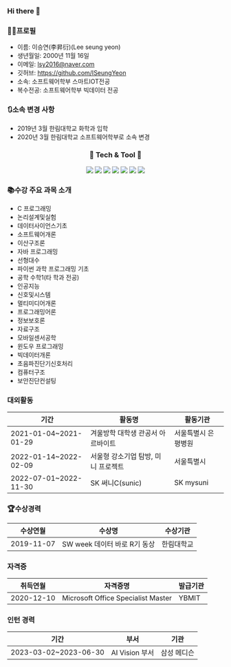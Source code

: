 ### Hi there 👋

### 👧🏻프로필

 * 이름: 이승연(李昇衍)(Lee seung yeon)
 * 생년월일: 2000년 11월 16일
 * 이메일: lsy2016@naver.com
 * 깃허브: https://github.com/ISeungYeon
 * 소속: 소프트웨어학부 스마트IOT전공
 * 복수전공: 소프트웨어학부 빅데이터 전공

### 🔃소속 변경 사항
* 2019년 3월 한림대학교 화학과 입학   
* 2020년 3월 한림대학교 소프트웨어학부로 소속 변경


<div align="center"><h3> 🔧 Tech & Tool 🔧</h3> </div>
<div align="center">
  <img src="https://img.shields.io/badge/java-3766AB?style=for-the-badge&logo=java&logoColor=white">
  <img src="https://img.shields.io/badge/python-3776AB?style=for-the-badge&logo=python&logoColor=white"> 
  <img src="https://img.shields.io/badge/tensorflow-FF6F00?style=for-the-badge&logo=tensorflow&logoColor=white">  
  <img src="https://img.shields.io/badge/C%23-512BD4?style=for-the-badge&logo=Csharp&logoColor=white">
  <img src="https://img.shields.io/badge/R-276DC3?style=for-the-badge&logo=R&logoColor=white">
  <img src="https://img.shields.io/badge/Fastapi-009688?style=for-the-badge&logo=Fastapi&logoColor=white">
  <img src="https://img.shields.io/badge/github-181717?style=for-the-badge&logo=github&logoColor=white">
  
</div>
 
### 📚수강 주요 과목 소개


* C 프로그래밍
* 논리설계및실험
* 데이터사이언스기초
* 소프트웨어개론
* 이산구조론
* 자바 프로그래밍
* 선형대수
* 파이썬 과학 프로그래밍 기초
* 공학 수학1(타 학과 전공)
* 인공지능
* 신호및시스템
* 멀티미디어개론
* 프로그래밍어론
* 정보보호론
* 자료구조
* 모바일센서공학
* 윈도우 프로그래밍
* 빅데이터개론
* 초음파진단기신호처리
* 컴퓨터구조
* 보안진단컨설팅

### 대외활동
|기간|활동명|활동기관|
|---|---|---|
|2021-01-04~2021-01-29|겨울방학 대학생 관공서 아르바이트|서울특별시 은평병원|
|2022-01-14~2022-02-09|서울형 강소기업 탐방, 미니 프로젝트|서울특별시|
|2022-07-01~2022-11-30|SK 써니C(sunic)|SK mysuni|

### 🏆수상경력
|수상연월|수상명|수상기관|
|---|---|---|
|2019-11-07|SW week 데이터 바로 R기 동상|한림대학교|

### 자격증
|취득연월|자격증명|발급기관|
|---|---|---|
|2020-12-10|Microsoft Office Specialist Master|YBMIT|

### 인턴 경력
|기간|부서|기관|
|---|---|---|
|2023-03-02~2023-06-30|AI Vision 부서|삼성 메디슨|

